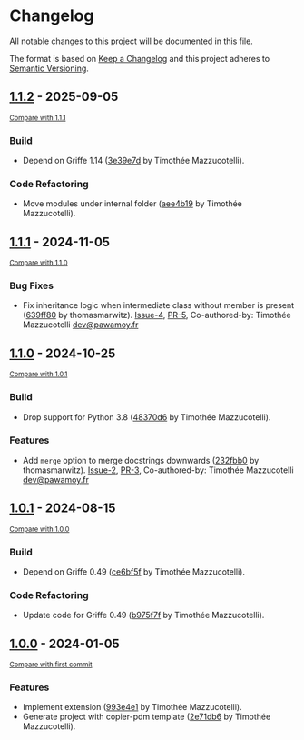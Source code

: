 # Changelog

All notable changes to this project will be documented in this file.

The format is based on [Keep a Changelog](http://keepachangelog.com/en/1.0.0/)
and this project adheres to [Semantic Versioning](http://semver.org/spec/v2.0.0.html).

<!-- insertion marker -->
## [1.1.2](https://github.com/mkdocstrings/griffe-inherited-docstrings/releases/tag/1.1.2) - 2025-09-05

<small>[Compare with 1.1.1](https://github.com/mkdocstrings/griffe-inherited-docstrings/compare/1.1.1...1.1.2)</small>

### Build

- Depend on Griffe 1.14 ([3e39e7d](https://github.com/mkdocstrings/griffe-inherited-docstrings/commit/3e39e7dcac620de7524d4264ab6b9ca9ee10098c) by Timothée Mazzucotelli).

### Code Refactoring

- Move modules under internal folder ([aee4b19](https://github.com/mkdocstrings/griffe-inherited-docstrings/commit/aee4b19f8d13910721e3729d7702ec9672d468b6) by Timothée Mazzucotelli).

## [1.1.1](https://github.com/mkdocstrings/griffe-inherited-docstrings/releases/tag/1.1.1) - 2024-11-05

<small>[Compare with 1.1.0](https://github.com/mkdocstrings/griffe-inherited-docstrings/compare/1.1.0...1.1.1)</small>

### Bug Fixes

- Fix inheritance logic when intermediate class without member is present ([639ff80](https://github.com/mkdocstrings/griffe-inherited-docstrings/commit/639ff807c34edc25e1841626f8ac6f4b743e8539) by thomasmarwitz). [Issue-4](https://github.com/mkdocstrings/griffe-inherited-docstrings/issues/4), [PR-5](https://github.com/mkdocstrings/griffe-inherited-docstrings/pull/5), Co-authored-by: Timothée Mazzucotelli <dev@pawamoy.fr>

## [1.1.0](https://github.com/mkdocstrings/griffe-inherited-docstrings/releases/tag/1.1.0) - 2024-10-25

<small>[Compare with 1.0.1](https://github.com/mkdocstrings/griffe-inherited-docstrings/compare/1.0.1...1.1.0)</small>

### Build

- Drop support for Python 3.8 ([48370d6](https://github.com/mkdocstrings/griffe-inherited-docstrings/commit/48370d6d6cb9766bc28aca4c88144fd5f27d8300) by Timothée Mazzucotelli).

### Features

- Add `merge` option to merge docstrings downwards ([232fbb0](https://github.com/mkdocstrings/griffe-inherited-docstrings/commit/232fbb0a151eb58a34d4579881cc2bed8f689bbc) by thomasmarwitz). [Issue-2](https://github.com/mkdocstrings/griffe-inherited-docstrings/issues/2), [PR-3](https://github.com/mkdocstrings/griffe-inherited-docstrings/pull/3), Co-authored-by: Timothée Mazzucotelli <dev@pawamoy.fr>

## [1.0.1](https://github.com/mkdocstrings/griffe-inherited-docstrings/releases/tag/1.0.1) - 2024-08-15

<small>[Compare with 1.0.0](https://github.com/mkdocstrings/griffe-inherited-docstrings/compare/1.0.0...1.0.1)</small>

### Build

- Depend on Griffe 0.49 ([ce6bf5f](https://github.com/mkdocstrings/griffe-inherited-docstrings/commit/ce6bf5fe21e839aa7e1b9b84c9c531a5841ece3c) by Timothée Mazzucotelli).

### Code Refactoring

- Update code for Griffe 0.49 ([b975f7f](https://github.com/mkdocstrings/griffe-inherited-docstrings/commit/b975f7f523c369c9ab3bc889cf9f558ef7c133a0) by Timothée Mazzucotelli).

## [1.0.0](https://github.com/mkdocstrings/griffe-inherited-docstrings/releases/tag/1.0.0) - 2024-01-05

<small>[Compare with first commit](https://github.com/mkdocstrings/griffe-inherited-docstrings/compare/b0d27df17aab12337a426b1d2e642593bdc9231b...1.0.0)</small>

### Features

- Implement extension ([993e4e1](https://github.com/mkdocstrings/griffe-inherited-docstrings/commit/993e4e1e9a316e8b472df47c6568392605ca07f6) by Timothée Mazzucotelli).
- Generate project with copier-pdm template ([2e71db6](https://github.com/mkdocstrings/griffe-inherited-docstrings/commit/2e71db6086e2507cc058d8b387d33eb7c228ed9a) by Timothée Mazzucotelli).
